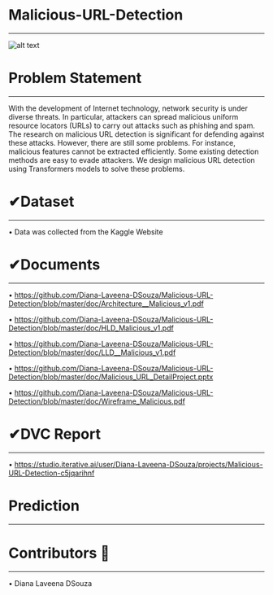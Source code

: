 # Malicious-URL-Detection
______________________________________________________________________________________________________________________________________________________________
![alt text](https://user-images.githubusercontent.com/102862643/210624523-59b2ab6b-970c-4bae-862e-3a247cf342e4.JPG)

# Problem Statement
______________________________________________________________________________________________________________________________________________________________

With the development of Internet technology, network security is under diverse threats. In particular,  attackers can spread malicious uniform resource locators (URLs) to carry out attacks such as phishing and spam. The research on malicious URL detection is significant for defending against these attacks. However, there are still some problems. For instance, malicious features cannot be extracted efficiently. Some existing detection methods are easy to evade attackers. We design malicious URL detection using Transformers models to solve these problems.

# ✔Dataset
______________________________________________________________________________________________________________________________________________________________

• Data was collected from the Kaggle Website


# ✔Documents
______________________________________________________________________________________________________________________________________________________________
• https://github.com/Diana-Laveena-DSouza/Malicious-URL-Detection/blob/master/doc/Architecture__Malicious_v1.pdf

• https://github.com/Diana-Laveena-DSouza/Malicious-URL-Detection/blob/master/doc/HLD_Malicious_v1.pdf

• https://github.com/Diana-Laveena-DSouza/Malicious-URL-Detection/blob/master/doc/LLD__Malicious_v1.pdf

• https://github.com/Diana-Laveena-DSouza/Malicious-URL-Detection/blob/master/doc/Malicious_URL_DetailProject.pptx

• https://github.com/Diana-Laveena-DSouza/Malicious-URL-Detection/blob/master/doc/Wireframe_Malicious.pdf

# ✔DVC Report
______________________________________________________________________________________________________________________________________________________________
• https://studio.iterative.ai/user/Diana-Laveena-DSouza/projects/Malicious-URL-Detection-c5jqarihnf

# Prediction
______________________________________________________________________________________________________________________________________________________________

# Contributors 👩
______________________________________________________________________________________________________________________________________________________________
• Diana Laveena DSouza
